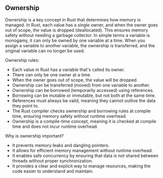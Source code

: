 ## Ownership

Ownership is a key concept in Rust that determines how memory is managed. In Rust, each value has a single owner, and when the owner goes out of scope, the value is dropped (deallocated). This ensures memory safety without needing a garbage collector. In simple terms a variable is monogamy, it can only be owned by one variable at a time. When you assign a variable to another variable, the ownership is transferred, and the original variable can no longer be used.

Ownership rules:
- Each value in Rust has a variable that's called its owner.
- There can only be one owner at a time.
- When the owner goes out of scope, the value will be dropped.
- Ownership can be transferred (moved) from one variable to another.
- Ownership can be borrowed (temporarily accessed) using references.
- Borrowing can be mutable or immutable, but not both at the same time.
- References must always be valid, meaning they cannot outlive the data they point to.
- The Rust compiler checks ownership and borrowing rules at compile time, ensuring memory safety without runtime overhead.
- Ownership is a compile-time concept, meaning it is checked at compile time and does not incur runtime overhead.

Why is ownership important?
- It prevents memory leaks and dangling pointers.
- It allows for efficient memory management without runtime overhead.
- It enables safe concurrency by ensuring that data is not shared between threads without proper synchronization.
- It provides a clear and explicit way to manage resources, making the code easier to understand and maintain.
